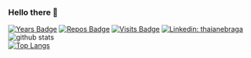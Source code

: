 ### Hello there 👋 

[![Years Badge](https://badges.pufler.dev/years/pholoshos)](https://badges.pufler.dev)
[![Repos Badge](https://badges.pufler.dev/repos/pholoshos)](https://badges.pufler.dev)
[![Visits Badge](https://badges.pufler.dev/visits/pholoshos/pholoshos)](https://badges.pufler.dev)
[![Linkedin: thaianebraga](https://img.shields.io/badge/-LinkedIn-blue?style=flat-square&logo=Linkedin&logoColor=white&link=https://www.linkedin.com/in/pholosho-seloane-938971180/)](https://www.linkedin.com/in/pholosho-seloane-938971180/)
<br>
![github stats](https://github-readme-stats.vercel.app/api?username=pholoshos&show_icons=true&theme=default)
<br>
[![Top Langs](https://github-readme-stats.vercel.app/api/top-langs/?username=pholoshos&layout=compact)](https://github.com/pholoshos/github-readme-stats)

